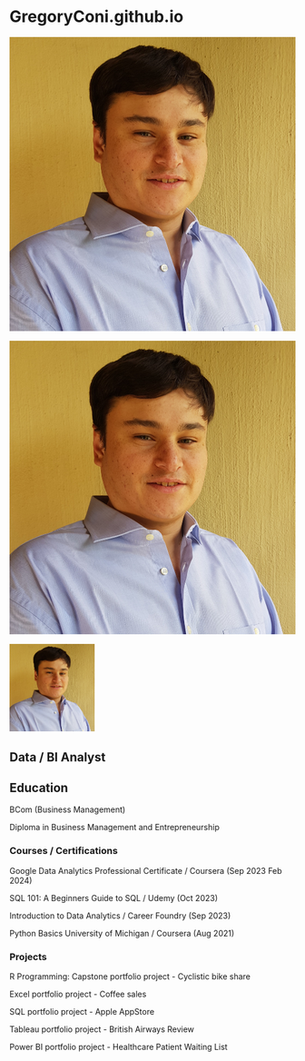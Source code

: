 # GregoryConi.github.io
<!-- <img src="https://github.com/GregoryConi/GregoryConi.github.io/blob/main/Greg%20Profile%20Photo%202023.jpg" alt="Alt Text" width="150">-->

![Alt Text](https://raw.githubusercontent.com/GregoryConi/GregoryConi.github.io/main/Greg%20Profile%20Photo%202023.jpg)

![Alt Text](https://raw.githubusercontent.com/GregoryConi/GregoryConi.github.io/main/Greg%20Profile%20Photo%202023.jpg)

<img src="https://raw.githubusercontent.com/GregoryConi/GregoryConi.github.io/main/Greg%20Profile%20Photo%202023.jpg" alt="Alt Text" width="150">


## Data / BI Analyst

## Education
BCom (Business Management)

Diploma in Business Management and Entrepreneurship

### Courses / Certifications
Google Data Analytics Professional Certificate / Coursera (Sep 2023 Feb 2024)

SQL 101: A Beginners Guide to SQL / Udemy (Oct 2023)

Introduction to Data Analytics / Career Foundry (Sep 2023)

Python Basics University of Michigan / Coursera (Aug 2021)

### Projects
R Programming: Capstone portfolio project - Cyclistic bike share

Excel portfolio project - Coffee sales

SQL portfolio project - Apple AppStore

Tableau portfolio project - British Airways Review

Power BI portfolio project - Healthcare Patient Waiting List



